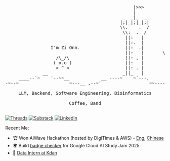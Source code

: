 <pre>
<div align="center">
                                                |>>>                           
                                                |                              
                                            _  _|_  _                          
                                           |;|_|;|_|;|                         
                                           \\.    .  /                         
                                            \\:  .  /                          
                                             ||:   |                           
                                             ||:.  |                           
                 I'm Zi Onn.                 ||:  .|                           
                                             ||:   |       \,/                 
                   /\_/\                     ||: , |            /`\            
                  ( o.o )                    ||:   |                           
                   > ^ <                     ||: . |                           
              __                            _||_   |                           
     ____--`~    '--~~__            __ ----~    ~`---,              ___        
-~--~                   ~---__ ,--~'                  ~~----_____-~'   `~----~~

LLM, Backend, Software Engineering, Bioinformatics

Coffee, Band
</div>
</pre>

[![Threads](https://img.shields.io/badge/Threads-000000?style=for-the-badge&logo=threads&logoColor=white)](https://www.threads.net/@cs.murmur)
[![Substack](https://img.shields.io/badge/Substack-FF6719?style=for-the-badge&logo=substack&logoColor=white)](https://hzionn.substack.com)
[![LinkedIn](https://img.shields.io/badge/LinkedIn-0A66C2?style=for-the-badge&logo=linkedin&logoColor=white)](https://www.linkedin.com/in/hzionn/)

Recent Me:

- 🏆 Won AIWave Hackathon (hosted by DigiTimes & AWS) - [Eng](https://www.digitimes.com/news/a20250602PR201/manufacturing-cloud-smart-manufacturing-amazon-market.html&chid=9), [Chinese](https://www.digitimes.com.tw/tech/dt/n/shwnws.asp?id=0000721868_WIR9RMW553G5KR903VG56)
- 🌍 Build [badge checker](https://gai-studyjam-badge-checker.vercel.app/) for Google Cloud AI Study Jam 2025
- 💼 [Data Intern at Kdan](https://open.substack.com/pub/zionn/p/reflections-on-kdan-as-a-data-intern)
